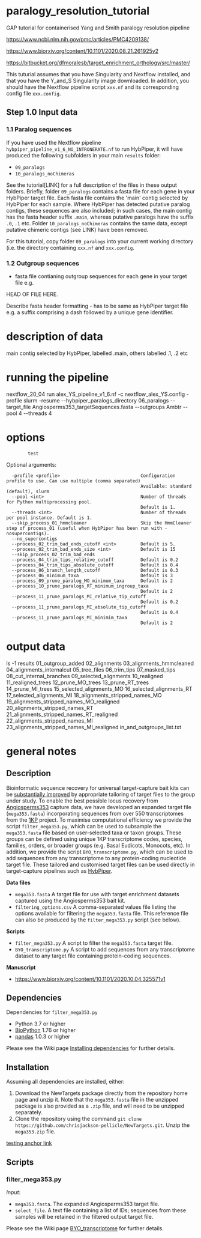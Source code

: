 # paralogy_resolution_tutorial
GAP tutorial for containerised Yang and Smith paralogy resolution pipeline 


https://www.ncbi.nlm.nih.gov/pmc/articles/PMC4209138/

https://www.biorxiv.org/content/10.1101/2020.08.21.261925v2

https://bitbucket.org/dfmoralesb/target_enrichment_orthology/src/master/


This tuturial assumes that you have Singularity and Nextflow installed, and that you have the Y_and_S Singularity image downloaded. In addition, you should have the Nextflow pipeline script `xxx.nf` and its corresponding config file `xxx.config`.


## Step 1.0 Input data

### 1.1 Paralog sequences

If you have used the Nextflow pipeline `hybpiper_pipeline_v1_6_NO_INTRONERATE.nf` to run HybPiper, it will have produced the following subfolders in your main `results` folder:

 - `09_paralogs`
 - `10_paralogs_noChimeras`

See the tutorial[LINK] for a full description of the files in these output folders. Briefly, folder `09_paralogs` contains a fasta file for each gene in your HybPiper target file. Each fasta file contains the 'main' contig selected by HybPiper for each sample. Where HybPiper has detected putative paralog contigs, these sequences are also included; in such cases, the main contig has the fasta header suffix `.main`, whereas putative paralogs have the suffix `.0`, `.1` etc. Folder `10_paralogs_noChimeras` contains the same data, except putative chimeric contigs (see LINK) have been removed.        

For this tutorial, copy folder `09_paralogs` into your current working directory (i.e. the directory containing `xxx.nf` and `xxx.config`.

### 1.2 Outgroup sequences

 - fasta file contianing outgroup sequences for each gene in your target file e.g.

HEAD OF FILE HERE.

Describe fasta header formatting - has to be same as HybPiper target file e.g. a suffix comprising a dash followed by a unique gene identifier.




# description of data

main contig selected by HybPiper, labelled .main, others labelled .1, .2 etc

# running the pipeline

nextflow_20_04 run alex_YS_pipeline_v1_6.nf -c nextflow_alex_YS.config -profile slurm -resume --hybpiper_paralogs_directory 06_paralogs --target_file Angiosperms353_targetSequences.fasta --outgroups Ambtr --pool 4 --threads 4

# options

            test

Optional arguments:

      -profile <profile>                              Configuration profile to use. Can use multiple (comma separated)
                                                      Available: standard (default), slurm
      --pool <int>                                    Number of threads for Python multiprocessing pool. 
                                                      Default is 1.
      --threads <int>                                 Number of threads per pool instance. Default is 1.
      --skip_process_01_hmmcleaner                    Skip the HmmCleaner step of process_01 (useful when HybPiper has been run with -nosupercontigs). 
      --no_supercontigs
      --process_02_trim_bad_ends_cutoff <int>         Default is 5.
      --process_02_trim_bad_ends_size <int>           Default is 15
      --skip_process_02_trim_bad_ends
      --process_04_trim_tips_relative_cutoff          Default is 0.2
      --process_04_trim_tips_absolute_cutoff          Default is 0.4
      --process_06_branch_length_cutoff               Default is 0.3
      --process_06_minimum_taxa                       Default is 3 
      --process_09_prune_paralog_MO_minimum_taxa      Default is 2
      --process_10_prune_paralogs_RT_minimum_ingroup_taxa
                                                      Default is 2  
      --process_11_prune_paralogs_MI_relative_tip_cutoff
                                                      Default is 0.2
      --process_11_prune_paralogs_MI_absolute_tip_cutoff
                                                      Default is 0.4
      --process_11_prune_paralogs_MI_minimim_taxa    
                                                      Default is 2


# output data

ls -1 results
01_outgroup_added
02_alignments
03_alignments_hmmcleaned
04_alignments_internalcut
05_tree_files
06_trim_tips
07_masked_tips
08_cut_internal_branches
09_selected_alignments
10_realigned
11_realigned_trees
12_prune_MO_trees
13_prune_RT_trees
14_prune_MI_trees
15_selected_alignments_MO
16_selected_alignments_RT
17_selected_alignments_MI
18_alignments_stripped_names_MO
19_alignments_stripped_names_MO_realigned
20_alignments_stripped_names_RT
21_alignments_stripped_names_RT_realigned
22_alignments_stripped_names_MI
23_alignments_stripped_names_MI_realigned
in_and_outgroups_list.txt

# general notes


## Description

Bioinformatic sequence recovery for universal target-capture bait kits can be [substantially improved][12] by appropriate tailoring of target files to the group under study. To enable the best possible locus recovery from [Angiosperms353][10] capture data, we have developed an expanded target file (`mega353.fasta`) incorporating sequences from over 550 transcriptomes from the [1KP][9] project. To maximise computational efficiency we provide the script `filter_mega353.py`, which can be used to subsample the `mega353.fasta` file based on user-selected taxa or taxon groups. These groups can be defined using unique 1KP transcriptome codes, species, families, orders, or broader groups (e.g. Basal Eudicots, Monocots, etc). In addition, we  provide the script `BYO_transcriptome.py`, which can be used to add sequences from any transcriptome to any protein-coding nucleotide target file. These tailored and customised target files can be used directly in target-capture pipelines such as [HybPiper][8]. 

**Data files**
- `mega353.fasta` A target file for use with target enrichment datasets captured using the Angiosperms353 bait kit. 
- `filtering_options.csv` A comma-separated values file listing the options available for filtering the `mega353.fasta` file. This reference file can also be produced by the `filter_mega353.py` script (see below).

**Scripts**
- `filter_mega353.py` A script to filter the `mega353.fasta` target file.
- `BYO_transcriptome.py` A script to add sequences from any transcriptome dataset to any target file containing protein-coding sequences.

**Manuscript** 
- https://www.biorxiv.org/content/10.1101/2020.10.04.325571v1

## Dependencies

Dependencies for `filter_mega353.py`
- Python 3.7 or higher
- [BioPython][4] 1.76 or higher
- [pandas][11] 1.0.3 or higher


Please see the Wiki page [Installing dependencies][5] for further details.

## Installation

Assuming all dependencies are installed, either:

1. Download the NewTargets package directly from the repository home page and unzip it. Note that the `mega353.fasta` file in the unzipped package is also provided as a `.zip` file, and will need to be unzipped separately. 
2. Clone the repository using the command `git clone https://github.com/chrisjackson-pellicle/NewTargets.git`. Unzip the `mega353.zip` file.


[testing anchor link](#newtargets)

## Scripts

### filter_mega353.py

*Input*:
- `mega353.fasta`. The expanded Angiosperms353 target file.
- `select_file`. A text file containing a list of IDs; sequences from these samples will be retained in the filtered output target file.   



Please see the Wiki page [BYO_transcriptome][6] for further details.

[1]: https://www.ebi.ac.uk/about/vertebrate-genomics/software/exonerate/ "Link to EXONERATE download page"
[2]: http://hmmer.org/ "Link to HMMER download page"
[3]: https://mafft.cbrc.jp/alignment/software/ "Link to MAFFT download page"
[4]: https://biopython.org/wiki/Download "Link to BioPython download page"
[5]: https://github.com/chrisjackson-pellicle/NewTargets/wiki/Installing-script-dependencies "Link to Installing dependencies Wiki page"
[6]: https://github.com/chrisjackson-pellicle/NewTargets/wiki/BYO_transcriptome.py:-adding-transcriptome-sequences-to-a-target-file "Link to BYO_transcriptome Wiki page"
[7]: https://github.com/chrisjackson-pellicle/NewTargets/wiki/filter_mega353.py:-filtering-the-mega353.fasta-target-file "Link to filter_mega353 Wiki page"
[8]: https://github.com/mossmatters/HybPiper/ "Link to the HybPiper GitHub repository"
[9]: https://sites.google.com/a/ualberta.ca/onekp/ "Link to the 1000 Plants website"
[10]: https://dx.doi.org/10.1093%2Fsysbio%2Fsyy086 "Link to Angiosperms353 manuscript"
[11]: https://pandas.pydata.org/pandas-docs/stable/getting_started/install.html "Link to pandas installation instructions"
[12]: https://www.biorxiv.org/content/10.1101/2020.10.04.325571v1 "Link to NewTargets manuscript"



